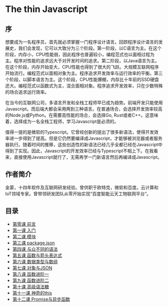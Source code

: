# The thin Javascript
## 序
想要成为一名程序员，首先就必须掌握一门程序设计语言。回顾程序设计语言的发展史，我们会发现，它可以大致分为三个阶段。第一阶段，以C语言为主。在这个阶段，内存小，CPU性能弱，因此程序也普遍较小，编程范式也以面相过程为主。程序对性能的追求远大于对开发时间的追求。第二阶段，以Java语言为主。在这个阶段，内存开始变大，CPU性能也得到了很大的飞跃。大规模互联网程序开始流行。编程范式以面相对象为主。程序追求开发效率与运行效率的平衡。第三个阶段，以脚本语言为主。这个阶段，CPU性能爆棚，内存比十年前的SSD硬盘还大。编程范式以函数式为主，混合面相对象。程序追求开发效率，只在少数特殊的场合追求运行效率。

在当今的互联网公司，多语言开发和全栈工程师早已成为趋势。前端开发只能使用Javascript。而后端大都会采用两到三种语言。在普通场合，会选择开发效率较高的Node.js或Python。在需要高性能的场合，会选择Go, Rust或者C++。这意味着，选择成为一名全栈工程师，学习Javascript是必须的。

值得一提的是微软的Typescript。它曾经创新的提出了很多新语法，使得开发效率进一步得到了提高。但是它仍然要编译成Javascript，才能够被浏览器或者服务器执行。随着时间的推移，这些创造性的新语法已经几乎全都已经在Javascript中得到了实现。因此，Javascript的开发效率已经与Typescript不相上下。在我看来，直接使用Javascript就行了，无需再学一门新语言然后再编译成Javascript。
## 作者简介
金蒙，十四年软件及互联网研发经验。曾供职于欧特克，微软和百度。云计算和IoT领域专家。曾带领研发团队从零开始实现“百度智能云天工物联网平台”。
## 目录
* [第零课 前言](lesson0.md)
* [第一课 入门](lesson1.md)
* [第二课 模块](lesson2.md)
* [第三课 package.json](lesson3.md)
* [第四课 与众不同的语法](lesson4.md)
* [第五课 函数与箭头表达式](lesson5.md)
* [第六课 数据类型与数组](lesson6.md)
* [第七课 对象与JSON](lesson7.md)
* [第八课 函数进阶一](lesson8.md)
* [第九课 函数进阶二](lesson9.md)
* [第十课 高级语法糖](lesson10.md)
* [第十一课 神奇的this](lesson11.md)
* [第十二课 Promise与异步函数](lesson12.md)